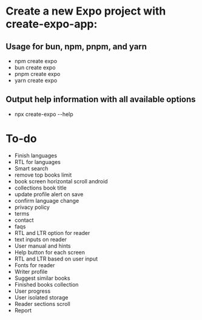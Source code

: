# Create a new Expo project with create-expo-app:

## Usage for bun, npm, pnpm, and yarn
- npm create expo
- bun create expo
- pnpm create expo
- yarn create expo

## Output help information with all available options
- npx create-expo --help

# To-do
- Finish languages
- RTL for languages
- Smart search
- remove top books limit
- book screen horizontal scroll android
- collections book title
- update profile alert on save
- confirm language change
- privacy policy
- terms
- contact
- faqs
- RTL and LTR option for reader
- text inputs on reader
- User manual and hints
- Help button for each screen
- RTL and LTR based on user input
- Fonts for reader
- Writer profile
- Suggest similar books
- Finished books collection
- User progress
- User isolated storage
- Reader sections scroll
- Report
